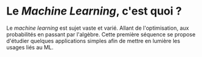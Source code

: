 Le *Machine Learning*, c'est quoi ?
=======================

Le *machine learning* est sujet vaste et varié. Allant de l'optimisation, aux probabilités en passant par l'algèbre. Cette première séquence se propose d'étudier quelques applications simples afin de mettre en lumière les usages liés au ML.
